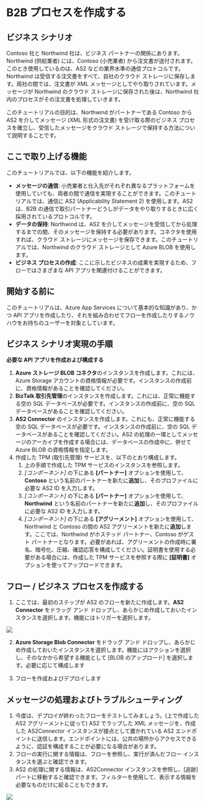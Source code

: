 <properties 
   pageTitle="Microsoft Azure App Service で B2B プロセスを作成する" 
   description="B2B プロセスの作成の概要" 
   services="app-service\logic" 
   documentationCenter=".net,nodejs,java" 
   authors="harishkragarwal" 
   manager="dwrede" 
   editor=""/>

<tags
   ms.service="app-service-logic"
   ms.devlang="multiple"
   ms.topic="article"
   ms.tgt_pltfrm="na"
   ms.workload="integration" 
   ms.date="03/22/2015"
   ms.author="hariag"/>


# B2B プロセスを作成する


## ビジネス シナリオ 
Contoso 社と Northwind 社は、ビジネス パートナーの関係にあります。Northwind (供給業者) には、Contoso (小売業者) から注文書が送付されます。このとき使用しているのは、AS2 などの業界水準の通信プロトコルです。Northwind は受信する注文書をすべて、自社のクラウド ストレージに保存します。両社の間では、注文書が XML メッセージとしてやり取りされています。メッセージが Northwind のクラウド ストレージに保存された後は、Northwind 社内のプロセスがその注文書を処理していきます。
 
このチュートリアルの目的は、Northwind がパートナーである Contoso から AS2 を介してメッセージ (XML 形式の注文書) を受け取る際のビジネス プロセスを確立し、受信したメッセージをクラウド ストレージで保持する方法について説明することです。


## ここで取り上げる機能 
このチュートリアルでは、以下の機能を紹介します。

- **メッセージの通信**: 小売業者と仕入先がそれぞれ異なるプラットフォームを使用していても、両者の間で通信を実現することができます。このチュートリアルでは、通信に AS2 (Applicability Statement 2) を使用します。AS2 は、B2B の通信で取引パートナーどうしがデータをやり取りするときに広く採用されているプロトコルです。
- **データの保持**: Northwind は、AS2 を介してメッセージを受信してから処理するまでの間、そのメッセージを保持する必要があります。コネクタを使用すれば、クラウド ストレージにメッセージを保存できます。このチュートリアルでは、Northwind のクラウド ストレージとして Azure BLOB を使用します。
- **ビジネス プロセスの作成**: ここに示したビジネスの成果を実現するため、フローではさまざまな API アプリを関連付けることができます。


## 開始する前に
このチュートリアルは、Azure App Services について基本的な知識があり、かつ API アプリを作成したり、それを組み合わせてフローを作成したりするノウハウをお持ちのユーザーを対象としています。


## ビジネス シナリオ実現の手順
**必要な API アプリを作成および構成する**

1. **Azure ストレージ BLOB コネクタ**のインスタンスを作成します。これには、Azure Storage アカウントの資格情報が必要です。インスタンスの作成前に、資格情報があることを確認してください。
2. **BizTalk 取引先管理**のインスタンスを作成します。これには、正常に機能する空の SQL データベースが必要です。インスタンスの作成前に、空の SQL データベースがあることを確認してください。
3. **AS2 Connector** のインスタンスを作成します。これにも、正常に機能する空の SQL データベースが必要です。インスタンスの作成前に、空の SQL データベースがあることを確認してください。AS2 の処理の一環としてメッセージのアーカイブを作成する場合には、データベースの作成中に、併せて Azure BLOB の資格情報を指定します。
4. 作成した TPM (取引先管理) サービスを、以下のとおり構成します。
	1. 上の手順で作成した TPM サービスのインスタンスを参照します。
	2. *[コンポーネント]* の下にある **[パートナー]** オプションを使用して、**Contoso** という名前のパートナーを新たに**追加**し、そのプロファイルに必要な AS2 ID を入力します。
	3. *[コンポーネント]* の下にある **[パートナー]** オプションを使用して、**Northwind** という名前のパートナーを新たに**追加**し、そのプロファイルに必要な AS2 ID を入力します。
	4. *[コンポーネント]* の下にある **[アグリーメント]** オプションを使用して、Northwind と Contoso の間の AS2 アグリーメントを新たに**追加**します。ここでは、Northwind がホステッド パートナー、Contoso がゲスト パートナーとなります。必要があれば、アグリーメントの作成時に署名、暗号化、圧縮、確認応答を構成してください。証明書を使用する必要がある場合には、作成した TPM サービスを参照する際に **[証明書]** オプションを使ってアップロードできます。


## フロー / ビジネス プロセスを作成する
1. ここでは、最初のステップが AS2 のフローを新たに作成します。**AS2 Connector** をドラッグ アンド ドロップし、あらかじめ作成しておいたインスタンスを選択します。機能にはトリガーを選択します。

![][1]

2. **Azure Storage Blob Connector** をドラッグ アンド ドロップし、あらかじめ作成しておいたインスタンスを選択します。機能にはアクションを選択し、そのなかから希望する機能として [BLOB のアップロード] を選択します。必要に応じて構成します

3. フローを作成およびデプロイします


## メッセージの処理およびトラブルシューティング
1. 今度は、デプロイが終わったフローをテストしてみましょう。(上で作成した AS2 アグリーメントに従って) AS2 でラップした XML メッセージを、作成した AS2Connector インスタンスが接点として置かれている AS2 エンドポイントに送信します。エンドポイントには、公共の場所からアクセスできるように、認証を構成することが必要になる場合があります。
2. フローの実行に関する情報は、フローを参照し、実行が済んだフロー インスタンスを選ぶと確認できます。
3. AS2 の処理に関する情報は、AS2Connector インスタンスを参照し、[追跡] パートに移動すると確認できます。フィルターを使用して、表示する情報を必要なものだけに絞ることもできます。

![][2]

<!--Image references-->
[1]: ./media/app-service-logic-create-a-b2b-process/Flow.jpg
[2]: ./media/app-service-logic-create-a-b2b-process/Tracking.jpg

<!--HONumber=54-->